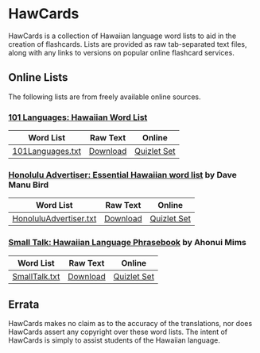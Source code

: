 # HawCards #

HawCards is a collection of Hawaiian language word lists to aid in the creation of flashcards. Lists are provided as raw tab-separated text files, along with any links to versions on popular online flashcard services.

## Online Lists ##

The following lists are from freely available online sources.

### [101 Languages: Hawaiian Word List](https://www.101languages.net/hawaiian/hawaiian-word-list/) ###

| Word List | Raw Text | Online |
|:---------:|:--------:|:-------:|
| [101Languages.txt](./lists/101Languages.txt) | [Download](https://raw.githubusercontent.com/jonthysell/HawCards/master/lists/101Languages.txt) | [Quizlet Set](https://quizlet.com/361147531) |

### [Honolulu Advertiser: Essential Hawaiian word list](http://the.honoluluadvertiser.com/article/2007/Jul/06/ln/wordlist.html) by Dave Manu Bird ###

| Word List | Raw Text | Online |
|:---------:|:--------:|:-------:|
| [HonoluluAdvertiser.txt](./lists/HonoluluAdvertiser.txt) | [Download](https://raw.githubusercontent.com/jonthysell/HawCards/master/lists/StarHonoluluAdvertiserEssential.txt) | [Quizlet Set](https://quizlet.com/172485514) |

### [Small Talk: Hawaiian Language Phrasebook](http://www.lulu.com/shop/ahonui-miuizlet.com/_4ogfhvms/small-talk/ebook/product-20369790.html) by Ahonui Mims ###

| Word List | Raw Text | Online |
|:---------:|:--------:|:-------:|
| [SmallTalk.txt](./lists/SmallTalk.txt) | [Download](https://raw.githubusercontent.com/jonthysell/HawCards/master/lists/SmallTalk.txt) | [Quizlet Set](https://quizlet.com/282942067) |

## Errata ##

HawCards makes no claim as to the accuracy of the translations, nor does HawCards assert any copyright over these word lists. The intent of HawCards is simply to assist students of the Hawaiian language.
